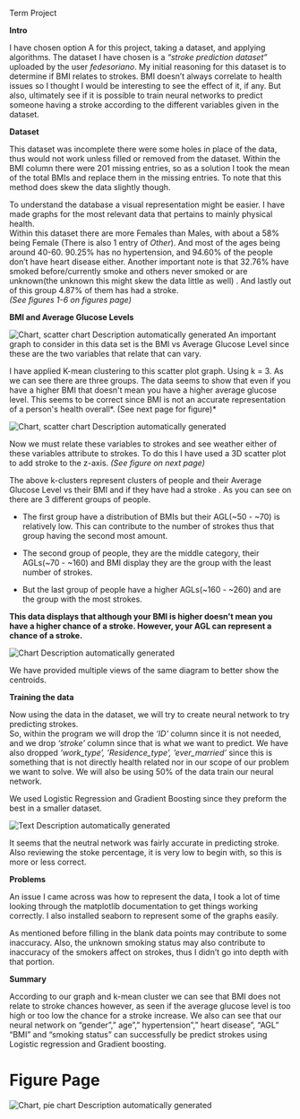 Term Project

**Intro**

I have chosen option A for this project, taking a dataset, and applying
algorithms. The dataset I have chosen is a *“stroke prediction dataset”*
uploaded by the user *fedesoriano*. My initial reasoning for this dataset is to
determine if BMI relates to strokes. BMI doesn’t always correlate to health
issues so I thought I would be interesting to see the effect of it, if any. But
also, ultimately see if it is possible to train neural networks to predict
someone having a stroke according to the different variables given in the
dataset.

**Dataset**

This dataset was incomplete there were some holes in place of the data, thus
would not work unless filled or removed from the dataset. Within the BMI column
there were 201 missing entries, so as a solution I took the mean of the total
BMIs and replace them in the missing entries. To note that this method does skew
the data slightly though.

To understand the database a visual representation might be easier. I have made
graphs for the most relevant data that pertains to mainly physical health.  
Within this dataset there are more Females than Males, with about a 58% being
Female (There is also 1 entry of *Other*). And most of the ages being around
40-60. 90.25% has no hypertension, and 94.60% of the people don’t have heart
disease either. Another important note is that 32.76% have smoked
before/currently smoke and others never smoked or are unknown(the unknown this
might skew the data little as well) . And lastly out of this group 4.87% of them
has had a stroke.   
*(See figures 1-6 on figures page)*

**BMI and Average Glucose Levels**

![Chart, scatter chart Description automatically
generated](media/Picture1.png)
An important graph to consider in this data set is the BMI vs Average Glucose Level since these are
the two variables that relate that can vary.

I have applied K-mean clustering to this scatter plot graph. Using k = 3. As we
can see there are three groups. The data seems to show that even if you have a
higher BMI that doesn't mean you have a higher average glucose level. This seems
to be correct since BMI is not an accurate representation of a person's health
overall*. (See next page for figure)*

![Chart, scatter chart Description automatically
generated](media/Picture2.png)

Now we must relate these variables to strokes and see weather either of these
variables attribute to strokes. To do this I have used a 3D scatter plot to add
stroke to the z-axis. *(See figure on next page)*

The above k-clusters represent clusters of people and their Average Glucose
Level vs their BMI and if they have had a stroke . As you can see on there are 3
different groups of people.

-   The first group have a distribution of BMIs but their AGL(\~50 - \~70) is
    relatively low. This can contribute to the number of strokes thus that group
    having the second most amount.

-   The second group of people, they are the middle category, their AGLs(\~70 -
    \~160) and BMI display they are the group with the least number of strokes.

-   But the last group of people have a higher AGLs(\~160 - \~260) and are the
    group with the most strokes.

**This data displays that although your BMI is higher doesn't mean you have a
higher chance of a stroke. However, your AGL can represent a chance of a
stroke.**

![Chart Description automatically
generated](media/Picture3.png)

We have provided multiple views of the same diagram to better show the
centroids.

**Training the data**

Now using the data in the dataset, we will try to create neural network to try
predicting strokes.   
So, within the program we will drop the *‘ID’* column since it is not needed,
and we drop *‘stroke’* column since that is what we want to predict. We have
also dropped *‘work_type’, ’Residence_type’, ’ever_married’* since this is
something that is not directly health related nor in our scope of our problem we
want to solve. We will also be using 50% of the data train our neural network.  

We used Logistic Regression and Gradient Boosting since they preform the best in
a smaller dataset.

![Text Description automatically
generated](media/Picture6.png)

It seems that the neutral network was fairly accurate in predicting stroke. Also
reviewing the stoke percentage, it is very low to begin with, so this is more or
less correct.

**Problems**

An issue I came across was how to represent the data, I took a lot of time
looking through the matplotlib documentation to get things working correctly. I
also installed seaborn to represent some of the graphs easily.

As mentioned before filling in the blank data points may contribute to some
inaccuracy. Also, the unknown smoking status may also contribute to inaccuracy
of the smokers affect on strokes, thus I didn’t go into depth with that portion.

**Summary**

According to our graph and k-mean cluster we can see that BMI does not relate to
stroke chances however, as seen if the average glucose level is too high or too
low the chance for a stroke increase. We also can see that our neural network on
“gender”,” age”,” hypertension”,” heart disease”, “AGL” “BMI” and “smoking
status” can successfully be predict strokes using Logistic regression and
Gradient boosting.

# Figure Page

![Chart, pie chart Description automatically
generated](media/Picture7.png)
